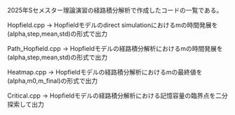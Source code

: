 2025年Sセメスター理論演習の経路積分解析で作成したコードの一覧である。

Hopfield.cpp -> Hopfieldモデルのdirect simulationにおけるmの時間発展を(alpha,step,mean,std)の形式で出力

Path_Hopfield.cpp -> Hopfieldモデルの経路積分解析におけるmの時間発展を(alpha,step,mean,std)の形式で出力

Heatmap.cpp -> Hopfieldモデルの経路積分解析におけるmの最終値を(alpha,m0,m_final)の形式で出力

Critical.cpp -> Hopfieldモデルの経路積分解析における記憶容量の臨界点を二分探索して出力
